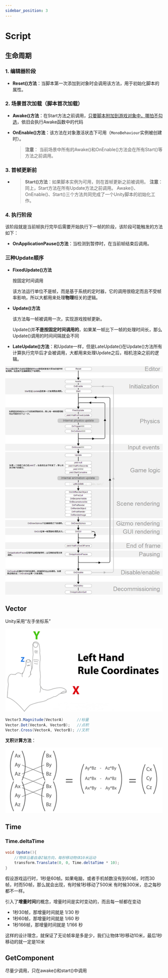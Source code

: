 ```yaml
---
sidebar_position: 3
---
```


# Script

## 生命周期

### 1. 编辑器阶段
- **Reset()方法**：当脚本第一次添加到对象时会调用该方法，用于初始化脚本的属性。

### 2. 场景首次加载（脚本首次加载）
- **Awake()方法**：在Start方法之前调用，<u>只要脚本附加到游戏对象中，哪怕不勾选</u>，依旧会执行Awake函数中的代码

- **OnEnable()方法**：该方法在对象激活状态下可用（`MonoBehaviour`实例被创建时）。

  > **注意**： 当前场景中所有的Awake()和OnEnable()方法会在所有Start()等方法之前调用。

### 3. 首帧更新前
- > **Start()方法**：如果脚本实例为可用，则在首帧更新之前被调用。
  > **注意**： 同上，Start方法在所有Update方法之前调用。
  > Awake()、OnEnable()、Start()三个方法共同完成了一个Unity脚本的初始化工作。

### 4. 执行阶段
该阶段就是当前帧执行完毕后需要开始执行下一帧的阶段，该阶段可能触发的方法如下：

- **OnApplicationPause()方法**：当检测到暂停时，在当前帧结束后调用。

### 三种Update顺序
- **FixedUpdate()方法**

  按固定时间调用

  该方法运行单位不是帧，而是基于系统的定时器，它的调用很稳定而且不受帧率影响，所以大都用来处理**物理**相关的逻辑。

- **Update()方法**

  该方法每一帧被调用一次，实现游戏按帧更新。

  Update()并**不是按固定时间调用的**，如果某一帧比下一帧的处理时间长，那么Update()调用的时间间隔就会不同

- **LateUpdate()方法**：和Update一样，但是LateUpdate()在Update()方法所有计算执行完毕后才会被调用，大都用来处理Update之后，相机渲染之前的逻辑。



![image-20220426135049377](src/image-20220426135049377.png)

## Vector

Unity采用“左手坐标系”

![image-20220426141329885](src/image-20220426141329885.png)

```c#
Vector3.Magnitude(VectorA)		//标量
Vector.Dot(VectorA, VectorB);	//点积
Vector.Cross(VectorA, VectorB);	//叉积
```

**叉积计算方法**：

![image-20220426141943939](src/image-20220426141943939.png)

## Time

### Time.deltaTime

```c#
void Update(){
    //物体沿着自身Z轴方向，每秒移动物体10米运动
    transform.Translate(0, 0, Time.deltaTime * 10); 
}
```

假设游戏运行时，1秒是60帧。如果电脑，或者手机帧数没有到60帧，时而30帧，时而50帧，那么就会出现，有时候1秒移动了500米 有时候300米，总之每秒都不一样。

引入了**增量时间**的概念，增量时间是实时变动的，而且每一帧都在变动

- 1秒30帧，那增量时间就是 1/30 秒
- 1秒60帧，那增量时间就是 1/60 秒
- 1秒166帧，那增量时间就是 1/166 秒

这样的设计理念，就保证了无论帧率是多是少，我们让物体1秒移动10米，最后1秒移动的就一定是10米

## GetComponent

尽量少调用，只在awake()和start()中调用